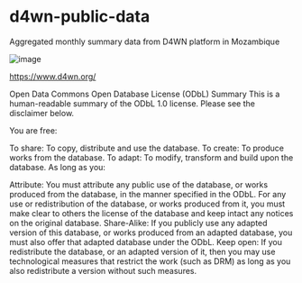 # d4wn-public-data
Aggregated monthly summary data from D4WN platform in Mozambique

![image](https://user-images.githubusercontent.com/110256299/181826292-402d6e86-8695-458d-b396-b97578339d38.png)

https://www.d4wn.org/

Open Data Commons Open Database License (ODbL) Summary
This is a human-readable summary of the ODbL 1.0 license. Please see the disclaimer below.

You are free:

To share: To copy, distribute and use the database.
To create: To produce works from the database.
To adapt: To modify, transform and build upon the database.
As long as you:

Attribute: You must attribute any public use of the database, or works produced from the database, in the manner specified in the ODbL. For any use or redistribution of the database, or works produced from it, you must make clear to others the license of the database and keep intact any notices on the original database.
Share-Alike: If you publicly use any adapted version of this database, or works produced from an adapted database, you must also offer that adapted database under the ODbL.
Keep open: If you redistribute the database, or an adapted version of it, then you may use technological measures that restrict the work (such as DRM) as long as you also redistribute a version without such measures.
